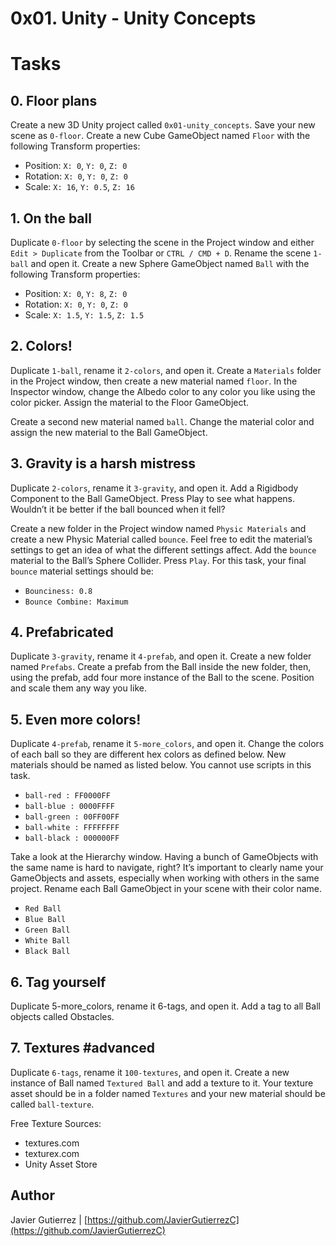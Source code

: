 # 0x01. Unity - Unity Concepts

# Tasks

## 0. Floor plans
Create a new 3D Unity project called ```0x01-unity_concepts```. Save your new scene as ```0-floor```. Create a new Cube GameObject named ```Floor``` with the following Transform properties:

*  Position: ```X: 0```, ```Y: 0```, ```Z: 0```
*  Rotation: ```X: 0```, ```Y: 0```, ```Z: 0```
*  Scale: ```X: 16```, ```Y: 0.5```, ```Z: 16```
             
## 1. On the ball 
Duplicate ```0-floor``` by selecting the scene in the Project window and either ```Edit > Duplicate``` from the Toolbar or ```CTRL / CMD + D```. Rename the scene ```1-ball``` and open it. Create a new Sphere GameObject named ```Ball``` with the following Transform properties:

*  Position: ```X: 0```, ```Y: 8```, ```Z: 0```
*  Rotation: ```X: 0```, ```Y: 0```, ```Z: 0```
*  Scale: ```X: 1.5```, ```Y: 1.5```, ```Z: 1.5```

## 2. Colors! 
Duplicate ```1-ball```, rename it ```2-colors```, and open it. Create a ```Materials``` folder in the Project window, then create a new material named ```floor```. In the Inspector window, change the Albedo color to any color you like using the color picker. Assign the material to the Floor GameObject.

Create a second new material named ```ball```. Change the material color and assign the new material to the Ball GameObject.

## 3. Gravity is a harsh mistress 
Duplicate ```2-colors```, rename it ```3-gravity```, and open it. Add a Rigidbody Component to the Ball GameObject. Press Play to see what happens. Wouldn’t it be better if the ball bounced when it fell?

Create a new folder in the Project window named ```Physic Materials``` and create a new Physic Material called ```bounce```. Feel free to edit the material’s settings to get an idea of what the different settings affect. Add the ```bounce``` material to the Ball’s Sphere Collider. Press ```Play```. For this task, your final ```bounce``` material settings should be:

* ```Bounciness: 0.8```
* ```Bounce Combine: Maximum```

## 4. Prefabricated 
Duplicate ```3-gravity```, rename it ```4-prefab```, and open it. Create a new folder named ```Prefabs```. Create a prefab from the Ball inside the new folder, then, using the prefab, add four more instance of the Ball to the scene. Position and scale them any way you like.


## 5. Even more colors! 
Duplicate ```4-prefab```, rename it ```5-more_colors```, and open it. Change the colors of each ball so they are different hex colors as defined below. New materials should be named as listed below. You cannot use scripts in this task.

* ```ball-red : FF0000FF```
* ```ball-blue : 0000FFFF```
* ```ball-green : 00FF00FF```
* ```ball-white : FFFFFFFF```
* ```ball-black : 000000FF```

Take a look at the Hierarchy window. Having a bunch of GameObjects with the same name is hard to navigate, right? It’s important to clearly name your GameObjects and assets, especially when working with others in the same project. Rename each Ball GameObject in your scene with their color name.

* ```Red Ball```
* ```Blue Ball```
* ```Green Ball```
* ```White Ball```
* ```Black Ball```

## 6. Tag yourself 
Duplicate 5-more_colors, rename it 6-tags, and open it. Add a tag to all Ball objects called Obstacles.


## 7. Textures #advanced
Duplicate ```6-tags```, rename it ```100-textures```, and open it. Create a new instance of Ball named ```Textured Ball``` and add a texture to it. Your texture asset should be in a folder named ```Textures``` and your new material should be called ```ball-texture```.

Free Texture Sources:

* textures.com
* texturex.com
* Unity Asset Store

      

## Author

Javier Gutierrez  | [https://github.com/JavierGutierrezC](https://github.com/JavierGutierrezC)